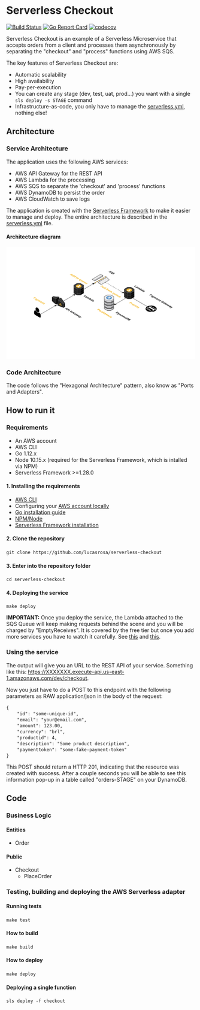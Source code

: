 # Serverless Checkout 
[![Build Status](https://travis-ci.org/lucasrosa/serverless-checkout.svg?branch=master)](https://travis-ci.org/lucasrosa/serverless-checkout) 
[![Go Report Card](https://goreportcard.com/badge/github.com/lucasrosa/serverless-checkout)](https://goreportcard.com/report/github.com/lucasrosa/serverless-checkout) 
[![codecov](https://codecov.io/gh/lucasrosa/serverless-checkout/branch/master/graph/badge.svg)](https://codecov.io/gh/lucasrosa/serverless-checkout)


Serverless Checkout is an example of a Serverless Microservice that accepts orders from a client and processes them asynchronously by separating the "checkout" and "process" functions using AWS SQS.

The key features of Serverless Checkout are:
- Automatic scalability
- High availability
- Pay-per-execution
- You can create any stage (dev, test, uat, prod...) you want with a single ```sls deploy -s STAGE``` command
- Infrastructure-as-code, you only have to manage the [serverless.yml](serverless.yml), nothing else! 

## Architecture 

### Service Architecture

The application uses the following AWS services:
- AWS API Gateway for the REST API
- AWS Lambda for the processing
- AWS SQS to separate the 'checkout' and 'process' functions
- AWS DynamoDB to persist the order
- AWS CloudWatch to save logs

The application is created with the [Serverless Framework](https://serverless.com/) to make it easier to manage and deploy. The entire architecture is described in the [serverless.yml](serverless.yml) file.

#### Architecture diagram
![Alt text](architecture.png?raw=true "Architecture")

### Code Architecture
The code follows the "Hexagonal Architecture" pattern, also know as "Ports and Adapters".

## How to run it
### Requirements
- An AWS account
- AWS CLI
- Go 1.12.x
- Node 10.15.x (required for the Serverless Framework, which is intalled via NPM)
- Serverless Framework >=1.28.0


#### 1. Installing the requirements
- [AWS CLI](https://docs.aws.amazon.com/cli/latest/userguide/cli-chap-install.html)
- Configuring your [AWS account locally](https://docs.aws.amazon.com/cli/latest/userguide/cli-chap-configure.html)
- [Go installation guide](https://golang.org/doc/install)
- [NPM/Node](https://nodejs.org/en/)
- [Serverless Framework installation](https://serverless.com/framework/docs/getting-started/)

#### 2. Clone the repository
```git clone https://github.com/lucasrosa/serverless-checkout```

#### 3. Enter into the repository folder
```cd serverless-checkout```

#### 4. Deploying the service
```make deploy```

**IMPORTANT:** Once you deploy the service, the Lambda attached to the SQS Queue will keep making requests behind the scene and you will be charged by "EmptyReceives". It is covered by the free tier but once you add more services you have to watch it carefully. See [this](https://docs.aws.amazon.com/lambda/latest/dg/with-sqs-example.html) and [this](https://serverless.com/framework/docs/providers/aws/events/sqs/).

### Using the service
The output will give you an URL to the REST API of your service. Something like this: https://XXXXXXX.execute-api.us-east-1.amazonaws.com/dev/checkout. 

Now you just have to do a POST to this endpoint with the following parameters as RAW application/json in the body of the request:
```
{
	"id": "some-unique-id",
	"email": "your@email.com",
	"amount": 123.00,
	"currency": "brl",
	"productid": 4,
	"description": "Some product description",
	"paymenttoken": "some-fake-payment-token"
}
```
This POST should return a HTTP 201, indicating that the resource was created with success. After a couple seconds you will be able to see this information pop-up in a table called "orders-STAGE" on your DynamoDB.


## Code
### Business Logic
#### Entities
- Order

#### Public
- Checkout
    - PlaceOrder


### Testing, building and deploying the AWS Serverless adapter

#### Running tests
```make test```
#### How to build
```make build```
#### How to deploy
```make deploy```
#### Deploying a single function
```sls deploy -f checkout```      